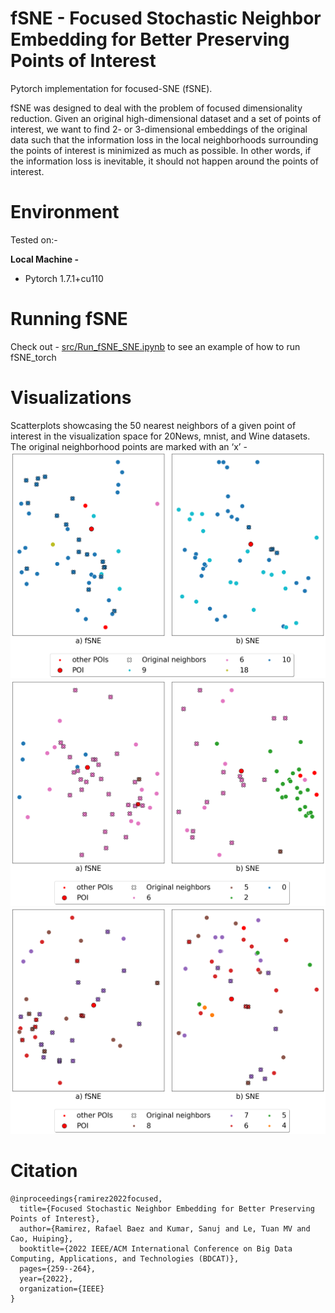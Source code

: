 # fSNE - Focused Stochastic Neighbor Embedding for Better Preserving Points of Interest
Pytorch implementation for focused-SNE (fSNE).

fSNE was designed to deal with the problem of focused dimensionality reduction. Given an original high-dimensional dataset and a set of points of interest, 
we want to find 2- or 3-dimensional embeddings of the original data such that the information loss 
in the local neighborhoods surrounding the points of interest is minimized as much as possible. In other words, if the information loss is inevitable, it should not happen around the points of interest.

# Environment
Tested on:-

**Local Machine -**
<ul>
  <li>Pytorch 1.7.1+cu110</li>
</ul>

# Running fSNE
Check out - [src/Run_fSNE_SNE.ipynb](https://github.com/baez-rafael/focused-sne/blob/main/src/Run_fSNE_SNE.ipynb) to see an example of how to run fSNE_torch


# Visualizations
Scatterplots showcasing the 50 nearest neighbors of a given point of interest in the visualization space for 20News, mnist, and Wine datasets. The original neighborhood points are marked with an ‘x’ - <br/>
![vis1](/visualizations/original_fsne_sne_20News.png)
![vis1](/visualizations/original_fsne_sne_mnist.png)
![vis1](/visualizations/original_fsne_sne_Wine.png)

# Citation 
```
@inproceedings{ramirez2022focused,
  title={Focused Stochastic Neighbor Embedding for Better Preserving Points of Interest},
  author={Ramirez, Rafael Baez and Kumar, Sanuj and Le, Tuan MV and Cao, Huiping},
  booktitle={2022 IEEE/ACM International Conference on Big Data Computing, Applications, and Technologies (BDCAT)},
  pages={259--264},
  year={2022},
  organization={IEEE}
}
```
